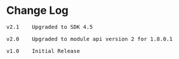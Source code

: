 # Change Log
<pre>
v2.1	Upgraded to SDK 4.5

v2.0	Upgraded to module api version 2 for 1.8.0.1

v1.0    Initial Release
